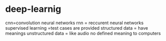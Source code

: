 # deep-learnig
cnn=convolution neural networks
rnn = reccurent neural networks
supervised learning =test cases are provided
structured data = have meanings
unstructured data = like audio no defined meaning to computers


